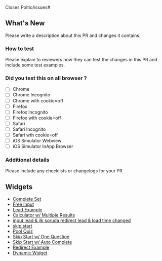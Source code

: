 Closes Poltio/issues# 

## What's New 

Please write a description about this PR and changes it contains. 

### How to test 

Please explain to reviewers how they can test the changes in this PR and include some test examples. 

### Did you test this on all browser ?

- [ ] Chrome
- [ ] Chrome Incognito
- [ ] Chrome with cookie=off
- [ ] Firefox
- [ ] Firefox Incognito
- [ ] Firefox with cookie=off
- [ ] Safari
- [ ] Safari Incognito
- [ ] Safari wth cookie=off
- [ ] iOS Simulator Webview
- [ ] iOS Simulator InApp Browser

### Additional details 

Please include any checklists or changelogs for your PR 

## Widgets
- [Complete Set](widget/913eb3f7a1d5)
- [Free Input](widget/ef8a4714-5bf7-4ae5-87f6-994400f5cb4c)
- [Lead Example](widget/8296d47bd7e3)
- [Calculator w/ Multiple Results](widget/e2b3e203-65df-4bb1-a3ae-93d6fa823426)
- [input lead & ilk soruda redirect lead & load time changed](widget/9faef9ac-104e-42fd-b96d-9277a35ad8c4)
- [skip start](widget/c1d2dee2-cf3d-401d-bf4b-7ca23c9eafea )
- [Pool Quiz](widget/973b9b72-ea64-4380-be36-292fd508a159)
- [Skip Start w/ One Question](widget/fceeecec-3ecc-439c-b594-96c9fd537402)
- [Skip Start w/ Auto Complete](widget/409eb68c-3dbd-4e6c-8c84-2b35dfb38c4a)
- [Redirect Example](widget/442c4024-c63c-4217-a0dc-6a722da3560f)
- [Dynamic Widget](dyn-widget/1)